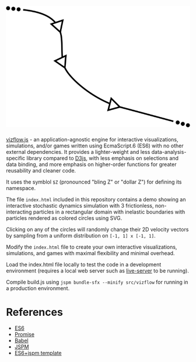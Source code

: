 ![vizflow](thumbnail.png)
=======

[vizflow.js](https://github.com/gameprez/vizflow.js) - an application-agnostic engine for interactive visualizations, simulations, and/or games written using EcmaScript.6 (ES6) with no other external dependencies. It provides a lighter-weight and less data-analysis-specific library compared to [D3js](http://d3js.org), with less emphasis on selections and data binding, and more emphasis on higher-order functions for greater reusability and cleaner code. 

It uses the symblol `$Z` (pronounced "bling Z" or "dollar Z") for defining its namespace.

<!---
For example, when using `d3` we might want to visualize one dataset representing intervals  as lines and another representing points as circles, and then have them both fade-in. 

Using `d3`, this would normally lead to code snippets like:

```javascript
d3.selectAll('.blue_circle')
  .data(myData1)
  .enter()
  .append('circle')
  .attr('class', 'blue_circle')
  .style('opacity', 0)
  .attr('cx', function (d) { d.x })
  .attr('cy', function (d) { d.y })
  .attr('r', function (d) { d.r })
  .transition()
  .duration(1000)
  .ease('linear')
  .style('opacity', 1);

d3.selectAll('.red_circle')
  .data(myData2)
  .enter()
  .append('class', 'red_circle')
  .append('path')
  .style('opacity', 0)
  .attr('d', function (d) { d3.svg.line(d) })
  .transition()
  .duration(1000)
  .ease('linear')
  .style('opacity', 1);
```

which works, but has some repeated code arising from both the chaining syntax for defining transitions and also the presence of slight variations in the processing (e.g. lines vs. circles).

$Z uses higher-order functions to define the transitions instead of chaining for cleaner and more reusable code. The same example as above could be implemented as:

```javascript
$Z.fadeIn = $Z.transition({duration: 1000, ease: 'linear'}) ;
$Z.hide   = $Z.style({opacity: 0}) ;
$Z.circIn = $Z.chain($Z.hide, $Z.attr({cx: 'x', cy: 'y', r: 'r', class: 'blue_circle'})) ;
$Z.lineIn = $Z.chain($Z.hide, $Z.attr({d: $Z.svg.line, class: 'blue_circle'})) ;

$Z.addItem(myData1, 'circle', $Z.circIn)
  .addItem(myData2, 'path', $Z.lineIn) ;
```

which removes some of the repetitive boilerplate present in `d3`.
--> 

The file `index.html` included in this repository contains a demo showing an interactive stochastic dynamics simulation with 3 frictionless, non-interacting particles in a rectangular domain with inelastic boundaries with particles rendered as colored circles using SVG.

Clicking on any of the circles will randomly change their 2D velocity vectors by sampling from a uniform distribution on `[-1, 1] x [-1, 1]`.

Modify the `index.html` file to create your own interactive visualizations, simulations, and games with maximal flexibility and minimal overhead.

Load the index.html file locally to test the code in a development environment (requires a local web server such as [live-server](https://github.com/tapio/live-server) to be running).

Compile build.js using `jspm bundle-sfx --minify src/vizflow` for running in a production environment.

# References

* [ES6](http://wiki.ecmascript.org/doku.php?id=harmony:specification_drafts)
* [Promise](https://developer.mozilla.org/en-US/docs/Mozilla/JavaScript_code_modules/Promise.jsm/Promise)
* [Babel](http://babeljs.io/)
* [JSPM](https://github.com/jspm/jspm-cli)
* [ES6+jspm template](https://github.com/geelen/loopgifs)